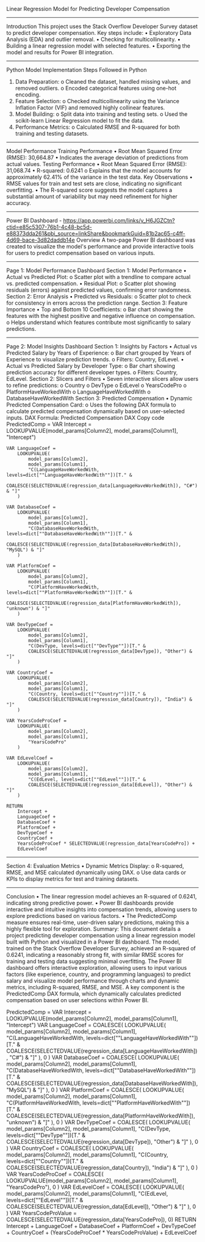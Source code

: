 Linear Regression Model for Predicting Developer Compensation
________________________________________
Introduction
This project uses the Stack Overflow Developer Survey dataset to predict developer compensation. Key steps include:
•	Exploratory Data Analysis (EDA) and outlier removal.
•	Checking for multicollinearity.
•	Building a linear regression model with selected features.
•	Exporting the model and results for Power BI integration.
________________________________________
Python Model Implementation
Steps Followed in Python
1.	Data Preparation:
o	Cleaned the dataset, handled missing values, and removed outliers.
o	Encoded categorical features using one-hot encoding.
2.	Feature Selection:
o	Checked multicollinearity using the Variance Inflation Factor (VIF) and removed highly collinear features.
3.	Model Building:
o	Split data into training and testing sets.
o	Used the scikit-learn Linear Regression model to fit the data.
4.	Performance Metrics:
o	Calculated RMSE and R-squared for both training and testing datasets.
________________________________________
Model Performance
Training Performance
•	Root Mean Squared Error (RMSE): 30,664.87
•	Indicates the average deviation of predictions from actual values.
Testing Performance
•	Root Mean Squared Error (RMSE): 31,068.74
•	R-squared: 0.6241
o	Explains that the model accounts for approximately 62.41% of the variance in the test data.
Key Observations
•	RMSE values for train and test sets are close, indicating no significant overfitting.
•	The R-squared score suggests the model captures a substantial amount of variability but may need refinement for higher accuracy.
________________________________________
Power BI Dashboard - https://app.powerbi.com/links/v_H6JGZCtn?ctid=e85c5307-76b1-4c48-bc5d-e88373dda261&pbi_source=linkShare&bookmarkGuid=81b2ac65-c4ff-4d69-bace-3d82daddb14e 
Overview
A two-page Power BI dashboard was created to visualize the model's performance and provide interactive tools for users to predict compensation based on various inputs.
________________________________________
Page 1: Model Performance Dashboard
Section 1: Model Performance
•	Actual vs Predicted Plot:
o	Scatter plot with a trendline to compare actual vs. predicted compensation.
•	Residual Plot:
o	Scatter plot showing residuals (errors) against predicted values, confirming error randomness.
Section 2: Error Analysis
•	Predicted vs Residuals:
o	Scatter plot to check for consistency in errors across the prediction range.
Section 3: Feature Importance
•	Top and Bottom 10 Coefficients:
o	Bar chart showing the features with the highest positive and negative influence on compensation.
o	Helps understand which features contribute most significantly to salary predictions.
________________________________________
Page 2: Model Insights Dashboard
Section 1: Insights by Factors
•	Actual vs Predicted Salary by Years of Experience:
o	Bar chart grouped by Years of Experience to visualize prediction trends.
o	Filters: Country, EdLevel.
•	Actual vs Predicted Salary by Developer Type:
o	Bar chart showing prediction accuracy for different developer types.
o	Filters: Country, EdLevel.
Section 2: Slicers and Filters
•	Seven interactive slicers allow users to refine predictions:
o	Country
o	DevType
o	EdLevel
o	YearsCodePro
o	PlatformHaveWorkedWith
o	LanguageHaveWorkedWith
o	DatabaseHaveWorkedWith
Section 3: Predicted Compensation
•	Dynamic Predicted Compensation Card:
o	Uses the following DAX formula to calculate predicted compensation dynamically based on user-selected inputs.
DAX Formula: Predicted Compensation
DAX
Copy code
PredictedComp = 
    VAR Intercept = 
        LOOKUPVALUE(model_params[Column2], model_params[Column1], "Intercept") 

    VAR LanguageCoef = 
        LOOKUPVALUE(
            model_params[Column2], 
            model_params[Column1], 
            "C(LanguageHaveWorkedWith, levels=dict[""LanguageHaveWorkedWith""])[T." & 
            COALESCE(SELECTEDVALUE(regression_data[LanguageHaveWorkedWith]), "C#") & "]"
        )

    VAR DatabaseCoef = 
        LOOKUPVALUE(
            model_params[Column2], 
            model_params[Column1], 
            "C(DatabaseHaveWorkedWith, levels=dict[""DatabaseHaveWorkedWith""])[T." & 
            COALESCE(SELECTEDVALUE(regression_data[DatabaseHaveWorkedWith]), "MySQL") & "]"
        )

    VAR PlatformCoef = 
        LOOKUPVALUE(
            model_params[Column2], 
            model_params[Column1], 
            "C(PlatformHaveWorkedWith, levels=dict[""PlatformHaveWorkedWith""])[T." & 
            COALESCE(SELECTEDVALUE(regression_data[PlatformHaveWorkedWith]), "unknown") & "]"
        )

    VAR DevTypeCoef = 
        LOOKUPVALUE(
            model_params[Column2], 
            model_params[Column1], 
            "C(DevType, levels=dict[""DevType""])[T." & 
            COALESCE(SELECTEDVALUE(regression_data[DevType]), "Other") & "]"
        )

    VAR CountryCoef = 
        LOOKUPVALUE(
            model_params[Column2], 
            model_params[Column1], 
            "C(Country, levels=dict[""Country""])[T." & 
            COALESCE(SELECTEDVALUE(regression_data[Country]), "India") & "]"
        )

    VAR YearsCodeProCoef = 
        LOOKUPVALUE(
            model_params[Column2], 
            model_params[Column1], 
            "YearsCodePro"
        )

    VAR EdLevelCoef = 
        LOOKUPVALUE(
            model_params[Column2], 
            model_params[Column1], 
            "C(EdLevel, levels=dict[""EdLevel""])[T." & 
            COALESCE(SELECTEDVALUE(regression_data[EdLevel]), "Other") & "]"
        )

    RETURN 
        Intercept + 
        LanguageCoef + 
        DatabaseCoef + 
        PlatformCoef + 
        DevTypeCoef + 
        CountryCoef + 
        YearsCodeProCoef * SELECTEDVALUE(regression_data[YearsCodePro]) + 
        EdLevelCoef
________________________________________
Section 4: Evaluation Metrics
•	Dynamic Metrics Display:
o	R-squared, RMSE, and MSE calculated dynamically using DAX.
o	Use data cards or KPIs to display metrics for test and training datasets.
________________________________________
Conclusion
•	The linear regression model achieves an R-squared of 0.6241, indicating strong predictive power.
•	Power BI dashboards provide interactive and intuitive insights into compensation trends, allowing users to explore predictions based on various factors.
•	The PredictedComp measure ensures real-time, user-driven salary predictions, making this a highly flexible tool for exploration.
Summary:
This document details a project predicting developer compensation using a linear regression model built with Python and visualized in a Power BI dashboard. The model, trained on the Stack Overflow Developer Survey, achieved an R-squared of 0.6241, indicating a reasonably strong fit, with similar RMSE scores for training and testing data suggesting minimal overfitting. The Power BI dashboard offers interactive exploration, allowing users to input various factors (like experience, country, and programming languages) to predict salary and visualize model performance through charts and dynamic metrics, including R-squared, RMSE, and MSE. A key component is the PredictedComp DAX formula, which dynamically calculates predicted compensation based on user selections within Power BI.






PredictedComp = 
    VAR Intercept = LOOKUPVALUE(model_params[Column2], model_params[Column1], "Intercept") 
    VAR LanguageCoef = COALESCE(
        LOOKUPVALUE(
            model_params[Column2], 
            model_params[Column1], 
            "C(LanguageHaveWorkedWith, levels=dict[""LanguageHaveWorkedWith""])[T." & 
            COALESCE(SELECTEDVALUE(regression_data[LanguageHaveWorkedWith]), "C#") & "]"
        ), 0
    )
    VAR DatabaseCoef = COALESCE(
        LOOKUPVALUE(
            model_params[Column2], 
            model_params[Column1], 
            "C(DatabaseHaveWorkedWith, levels=dict[""DatabaseHaveWorkedWith""])[T." & 
            COALESCE(SELECTEDVALUE(regression_data[DatabaseHaveWorkedWith]), "MySQL") & "]"
        ), 0
    )
    VAR PlatformCoef = COALESCE(
        LOOKUPVALUE(
            model_params[Column2], 
            model_params[Column1], 
            "C(PlatformHaveWorkedWith, levels=dict[""PlatformHaveWorkedWith""])[T." & 
            COALESCE(SELECTEDVALUE(regression_data[PlatformHaveWorkedWith]), "unknown") & "]"
        ), 0
    )
    VAR DevTypeCoef = COALESCE(
        LOOKUPVALUE(
            model_params[Column2], 
            model_params[Column1], 
            "C(DevType, levels=dict[""DevType""])[T." & 
            COALESCE(SELECTEDVALUE(regression_data[DevType]), "Other") & "]"
        ), 0
    )
    VAR CountryCoef = COALESCE(
        LOOKUPVALUE(
            model_params[Column2], 
            model_params[Column1], 
            "C(Country, levels=dict[""Country""])[T." & 
            COALESCE(SELECTEDVALUE(regression_data[Country]), "India") & "]"
        ), 0
    )
    VAR YearsCodeProCoef = COALESCE(
        LOOKUPVALUE(model_params[Column2], model_params[Column1], "YearsCodePro"), 0
    )
    VAR EdLevelCoef = COALESCE(
        LOOKUPVALUE(
            model_params[Column2], 
            model_params[Column1], 
            "C(EdLevel, levels=dict[""EdLevel""])[T." & 
            COALESCE(SELECTEDVALUE(regression_data[EdLevel]), "Other") & "]"
        ), 0
    )
    VAR YearsCodeProValue = COALESCE(SELECTEDVALUE(regression_data[YearsCodePro]), 0)
    RETURN 
        Intercept + 
        LanguageCoef + 
        DatabaseCoef + 
        PlatformCoef + 
        DevTypeCoef + 
        CountryCoef + 
        (YearsCodeProCoef * YearsCodeProValue) + 
        EdLevelCoef
